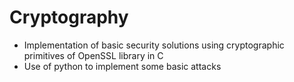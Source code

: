 # Cryptography

- Implementation of basic security solutions using cryptographic primitives of OpenSSL library in C 
- Use of python to implement some basic attacks
